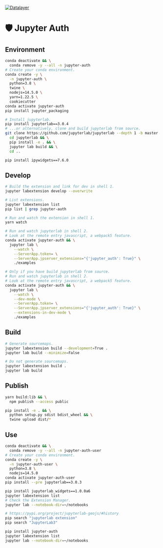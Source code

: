 [![Datalayer](https://raw.githubusercontent.com/datalayer/datalayer/main/res/logo/datalayer-25.svg?sanitize=true)](https://datalayer.io)

# 🛡️ Jupyter Auth

## Environment

```bash
conda deactivate && \
  conda remove -y --all -n jupyter-auth
# Create your conda environment.
conda create -y \
  -n jupyter-auth \
  python=3.8 \
  twine \
  nodejs=14.5.0 \
  yarn=1.22.5 \
  cookiecutter
conda activate jupyter-auth
pip install jupyter_packaging
```

```bash
# Install jupyterlab.
pip install jupyterlab==3.0.4
# ...or alternatively, clone and build jupyterlab from source.
git clone https://github.com/jupyterlab/jupyterlab --depth 1 -b master && \
  cd jupyterlab && \
  pip install -e . && \
  jupyter lab build && \
  cd ..
```

```bash
pip install ipywidgets==7.6.0
```

## Develop

```bash
# Build the extension and link for dev in shell 1.
jupyter labextension develop --overwrite
```

```bash
# List extensions.
jupyter labextension list
pip list | grep jupyter-auth
```

```bash
# Run and watch the extension in shell 1.
yarn watch
```

```bash
# Run and watch jupyterlab in shell 2.
# Look at the remote entry javascript, a webpack5 feature.
conda activate jupyter-auth && \
  jupyter lab \
    --watch \
    --ServerApp.token= \
    --ServerApp.jpserver_extensions="{'jupyter_auth': True}" \
    ./examples
```

```bash
# Only if you have build jupyterlab from source.
# Run and watch jupyterlab in shell 2.
# Look at the remote entry javascript, a webpack5 feature.
conda activate jupyter-auth && \
  jupyter lab \
    --watch \
    --dev-mode \
    --ServerApp.token= \
    --ServerApp.jpserver_extensions="{'jupyter_auth': True}" \
    --extensions-in-dev-mode \
    ./examples
```

## Build

```bash
# Generate sourcemaps.
jupyter labextension build --development=True .
jupyter lab build --minimize=False
```

```bash
# Do not generate sourcemaps.
jupyter labextension build .
jupyter lab build
```

## Publish

```bash
yarn build:lib && \
  npm publish --access public
```

```bash
pip install -e . && \
  python setup.py sdist bdist_wheel && \
  twine upload dist/*
```

## Use

```bash
conda deactivate && \
  conda remove -y --all -n jupyter-auth-user
# Create your conda environment.
conda create -y \
  -n jupyter-auth-user \
  python=3.8 \
  nodejs=14.5.0
conda activate jupyter-auth-user
pip install --pre jupyterlab==3.0.3
```

```bash
pip install jupyterlab_widgets==1.0.0a6
jupyter labextension list
# Check the Extension Manager.
jupyter lab --notebook-dir=~/notebooks
```

```bash
# https://pypi.org/project/jupyterlab-geojs/#history
pip search "jupyterlab extension"
pip search "JupyterLab3"
```

```bash
pip install jupyter-auth
jupyter labextension list
jupyter lab --notebook-dir=~/notebooks
```
